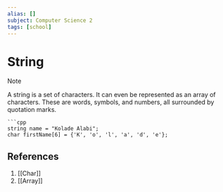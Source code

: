 ```yaml
---
alias: []
subject: Computer Science 2
tags: [school]
---
```

# String

> [!note]
> A string is a set of characters. It can even be represented as an array of characters. These are words, symbols, and numbers, all surrounded by quotation marks.

````ad-example
```cpp
string name = "Kolade Alabi";
char firstName[6] = {'K', 'o', 'l', 'a', 'd', 'e'};
````

## References
1. [[Char]]
2. [[Array]]